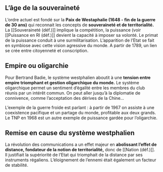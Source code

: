 ## L’âge de la souveraineté

L’ordre actuel est fondé sur la **Paix de Westaphalie (1648 - fin de la guerre de 30 ans)** qui reconnait les concepts de **souveraineté et de territorialité.** La [[Souveraineté (déf.)]] implique la compétition, la puissance (voir [[Puissance en RI (déf.)]] devient la capacité à imposer sa volonté. Le primat de la puissance conduit à une surmilitarisation. L’apparition de l’Etat se fait en symbiose avec cette vision agressive du monde. A partir de 1789, un lien se crée entre citoyenneté et conscription.

## Empire ou oligarchie

Pour Bertrand Badie, le système westphalien aboutit à une **tension entre empire triomphant et gestion oligarchique du monde.** Le système oligarchique permet un sentiment d’égalité entre les membres du club réunis par un intérêt commun. On peut aller jusqu’à la diplomatie de connivence, comme l’acceptation des dérives de la Chine...

L’exemple de la guerre froide est parlant : à partir de 1967 on assiste à une coexistence pacifique et un partage du monde, profitable aux deux grands. Le TNP en 1968 est un autre exemple de puissance gardée pour l’oligarchie.

## Remise en cause du système westphalien

La révolution des communications a un effet majeur en **abolissant l’effet de distance, fondateur de la notion de territorialité,**  donc de [[Nation (déf.)]]. Il justifiait la supériorité de l’Etat qui triomphait de la distance par ses instruments régaliens. L’éloignement de l’ennemi était également un facteur de stabilité.
